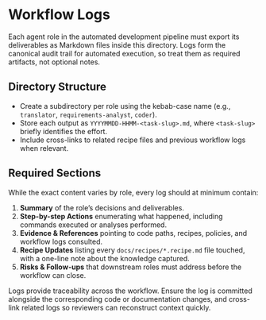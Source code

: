 # Workflow Logs

Each agent role in the automated development pipeline must export its deliverables as Markdown files inside this directory. Logs form the canonical audit trail for automated execution, so treat them as required artifacts, not optional notes.

## Directory Structure
- Create a subdirectory per role using the kebab-case name (e.g., `translator`, `requirements-analyst`, `coder`).
- Store each output as `YYYYMMDD-HHMM-<task-slug>.md`, where `<task-slug>` briefly identifies the effort.
- Include cross-links to related recipe files and previous workflow logs when relevant.

## Required Sections
While the exact content varies by role, every log should at minimum contain:
1. **Summary** of the role’s decisions and deliverables.
2. **Step-by-step Actions** enumerating what happened, including commands executed or analyses performed.
3. **Evidence & References** pointing to code paths, recipes, policies, and workflow logs consulted.
4. **Recipe Updates** listing every `docs/recipes/*.recipe.md` file touched, with a one-line note about the knowledge captured.
5. **Risks & Follow-ups** that downstream roles must address before the workflow can close.

Logs provide traceability across the workflow. Ensure the log is committed alongside the corresponding code or documentation changes, and cross-link related logs so reviewers can reconstruct context quickly.
